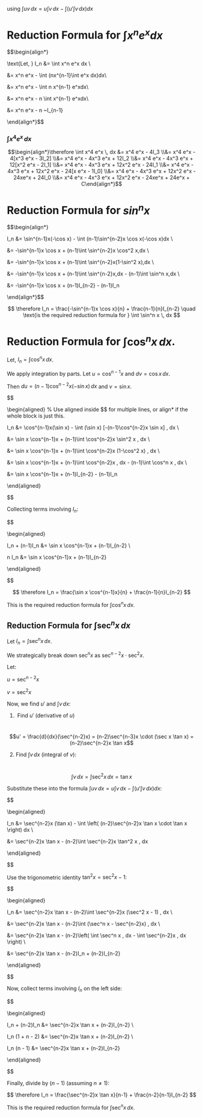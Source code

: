   

using $\int uv \, dx = u \int v \, dx - \int \left( u' \int v \, dx \right) dx$
# Reduction Formula for $\int x^n e^x dx$

  

$$\begin{align*}

\text{Let, } I_n &= \int x^n e^x dx \\

&= x^n e^x - \int (nx^{n-1}\int e^x dx)dx\\

&= x^n e^x - \int n x^{n-1} e^xdx\\

&= x^n e^x - n \int x^{n-1} e^xdx\\

&= x^n e^x - n ~I_{n-1}

\end{align*}$$

  

### $\int x^4 e^x \, dx$

$$\begin{align*}\therefore \int x^4 e^x \, dx &= x^4 e^x - 4I_3 \\&= x^4 e^x - 4[x^3 e^x - 3I_2] \\&= x^4 e^x - 4x^3 e^x + 12I_2 \\&= x^4 e^x - 4x^3 e^x + 12[x^2 e^x - 2I_1] \\&= x^4 e^x - 4x^3 e^x + 12x^2 e^x - 24I_1 \\&= x^4 e^x - 4x^3 e^x + 12x^2 e^x - 24[x e^x - 1I_0] \\&= x^4 e^x - 4x^3 e^x + 12x^2 e^x - 24xe^x + 24I_0 \\&= x^4 e^x - 4x^3 e^x + 12x^2 e^x - 24xe^x + 24e^x + C\end{align*}$$

  
  
  
  

# Reduction Formula for $sin ^nx​$

  

$$\begin{align*}

I_n &= \sin^{n-1}x(-\cos x) - \int (n-1)\sin^{n-2}x \cos x(-\cos x)dx \\

&= -\sin^{n-1}x \cos x + (n-1)\int \sin^{n-2}x \cos^2 x\,dx \\

&= -\sin^{n-1}x \cos x + (n-1)\int \sin^{n-2}x(1-\sin^2 x)\,dx \\

&= -\sin^{n-1}x \cos x + (n-1)\int \sin^{n-2}x\,dx - (n-1)\int \sin^n x\,dx \\

&= -\sin^{n-1}x \cos x + (n-1)I_{n-2} - (n-1)I_n

\end{align*}$$

  

$$ \therefore I_n = \frac{-\sin^{n-1}x \cos x}{n} + \frac{n-1}{n}I_{n-2} \quad \text{is the required reduction formula for } \int \sin^n x \, dx $$

  
  
  
  
  

# Reduction Formula for $\int \cos^n x \, dx$.

Let, $I_n = \int \cos^n x \, dx$.

We apply integration by parts. Let $u = \cos^{n-1}x$ and $dv = \cos x \, dx$.

Then $du = (n-1)\cos^{n-2}x (-\sin x) \, dx$ and $v = \sin x$.

  

$$

\begin{aligned} % Use aligned inside $$ for multiple lines, or align* if the whole block is just this.

I_n &= \cos^{n-1}x(\sin x) - \int (\sin x) [-(n-1)\cos^{n-2}x \sin x] \, dx \\

&= \sin x \cos^{n-1}x + (n-1)\int \cos^{n-2}x \sin^2 x \, dx \\

&= \sin x \cos^{n-1}x + (n-1)\int \cos^{n-2}x (1-\cos^2 x) \, dx \\

&= \sin x \cos^{n-1}x + (n-1)\int \cos^{n-2}x \, dx - (n-1)\int \cos^n x \, dx \\

&= \sin x \cos^{n-1}x + (n-1)I_{n-2} - (n-1)I_n

\end{aligned}

$$

Collecting terms involving $I_n$:

$$

\begin{aligned}

I_n + (n-1)I_n &= \sin x \cos^{n-1}x + (n-1)I_{n-2} \\

n I_n &= \sin x \cos^{n-1}x + (n-1)I_{n-2}

\end{aligned}

$$

$$ \therefore I_n = \frac{\sin x \cos^{n-1}x}{n} + \frac{n-1}{n}I_{n-2} $$

This is the required reduction formula for $\int \cos^n x \, dx$.

  
  
  
  

## Reduction Formula for $\int \sec^n x \, dx$

Let $I_n = \int \sec^n x \, dx$.

We strategically break down $\sec^n x$ as $\sec^{n-2}x \cdot \sec^2 x$.

  
Let:

$u = \sec^{n-2}x$

$v = \sec^2 x$

Now, we find $u'$ and $\int v \, dx$:

1.  Find $u'$ (derivative of $u$)

    $$u' = \frac{d}{dx}(\sec^{n-2}x) = (n-2)\sec^{n-3}x \cdot (\sec x \tan x) = (n-2)\sec^{n-2}x \tan x$$

  
2. Find $\int v \, dx$ (integral of $v$):

    $$\int v \, dx = \int \sec^2 x \, dx = \tan x$$

  

Substitute these into the formula $\int uv \, dx = u \int v \, dx - \int \left( u' \int v \, dx \right) dx$:

$$

\begin{aligned}

I_n &= \sec^{n-2}x (\tan x) - \int \left( (n-2)\sec^{n-2}x \tan x \cdot \tan x \right) dx \\

&= \sec^{n-2}x \tan x - (n-2)\int \sec^{n-2}x \tan^2 x \, dx

\end{aligned}

$$

Use the trigonometric identity $\tan^2 x = \sec^2 x - 1$:

$$

\begin{aligned}

I_n &= \sec^{n-2}x \tan x - (n-2)\int \sec^{n-2}x (\sec^2 x - 1) \, dx \\

&= \sec^{n-2}x \tan x - (n-2)\int (\sec^n x - \sec^{n-2}x) \, dx \\

&= \sec^{n-2}x \tan x - (n-2)\left( \int \sec^n x \, dx - \int \sec^{n-2}x \, dx \right) \\

&= \sec^{n-2}x \tan x - (n-2)I_n + (n-2)I_{n-2}

\end{aligned}

$$

Now, collect terms involving $I_n$ on the left side:

$$

\begin{aligned}

I_n + (n-2)I_n &= \sec^{n-2}x \tan x + (n-2)I_{n-2} \\

I_n (1 + n - 2) &= \sec^{n-2}x \tan x + (n-2)I_{n-2} \\

I_n (n - 1) &= \sec^{n-2}x \tan x + (n-2)I_{n-2}

\end{aligned}

$$

Finally, divide by $(n-1)$ (assuming $n \ne 1$):

$$ \therefore I_n = \frac{\sec^{n-2}x \tan x}{n-1} + \frac{n-2}{n-1}I_{n-2} $$

This is the required reduction formula for $\int \sec^n x \, dx$.
